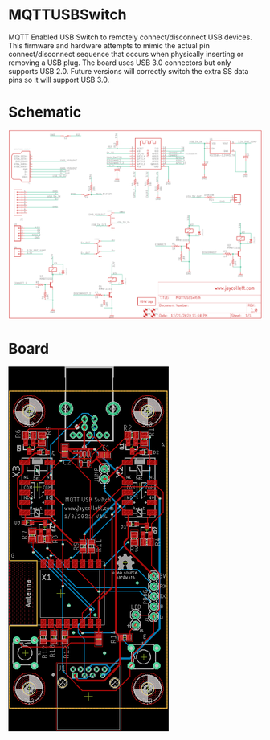 # MQTTUSBSwitch
MQTT Enabled USB Switch to remotely connect/disconnect USB devices. This firmware and hardware attempts to mimic the actual pin connect/disconnect sequence that occurs when physically inserting or removing a USB plug. The board uses USB 3.0 connectors but only supports USB 2.0. Future versions will correctly switch the extra SS data pins so it will support USB 3.0. 

# Schematic 
![](EagleCad/Schematic.png?raw=true)

# Board 
![](EagleCad/board.png?raw=true)
